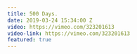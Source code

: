 ```yaml
---
title: 500 Days.
date: 2019-03-24 15:34:00 Z
video: https://vimeo.com/323201613
video-link: https://vimeo.com/323201613
featured: true
---
```


